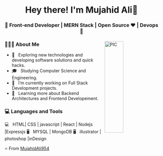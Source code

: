 <h1 align="center">Hey there! I'm Mujahid Ali👋 </h1>
<h3 align="center">🚀 Front-end Developer | MERN Stack | Open Source ♥ | Devops  🚀</h3>
<div>
<img width = "35%" align="right" alt="PIC" height="300px" src="https://www.pngitem.com/pimgs/m/4-42822_apple-tv-copy-developer-illustration-png-transparent-png.png" />
<div align="left"> 
  <h3> 👨🏻‍💻 About Me </h3>

  - 🤔 &nbsp; Exploring new technologies and developing software solutions and quick hacks.
  - 🎓 &nbsp; Studying Computer Science and Engineering.
  - 💼 &nbsp; I’m currently working on Full Stack Development projects.
  - 🌱 &nbsp; Learning more about Backend Architectures and Frontend Developement.  
</div> 
</div>

<div>
  <h3> 💻 Languages and Tools </h3>
   💻 &nbsp; HTML| CSS | javascript | React | Nodejs |Expressjs
   🖥 &nbsp; MYSQL | MongoDB
   🖥 &nbsp; illustrator | photoshop |inDesign
</div> 

⭐️ From [MujahidAli954](https://github.com/MujahidAli954)
